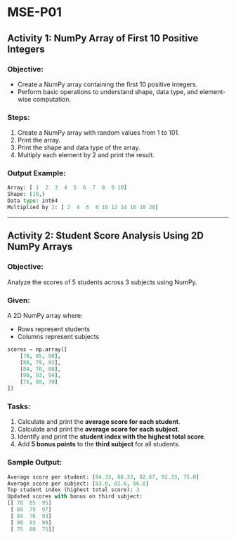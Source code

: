# MSE-P01
## Activity 1: NumPy Array of First 10 Positive Integers

### Objective:
- Create a NumPy array containing the first 10 positive integers.
- Perform basic operations to understand shape, data type, and element-wise computation.

### Steps:
1. Create a NumPy array with random values from 1 to 101.
2. Print the array.
3. Print the shape and data type of the array.
4. Multiply each element by 2 and print the result.

### Output Example:
```python
Array: [ 1  2  3  4  5  6  7  8  9 10]
Shape: (10,)
Data type: int64
Multiplied by 2: [ 2  4  6  8 10 12 14 16 18 20]
```

---

## Activity 2: Student Score Analysis Using 2D NumPy Arrays

### Objective:
Analyze the scores of 5 students across 3 subjects using NumPy.

### Given:
A 2D NumPy array where:
- Rows represent students
- Columns represent subjects

```python
scores = np.array([
    [78, 85, 90],
    [88, 79, 92],
    [84, 76, 88],
    [90, 93, 94],
    [75, 80, 70]
])
```

### Tasks:
1. Calculate and print the **average score for each student**.
2. Calculate and print the **average score for each subject**.
3. Identify and print the **student index with the highest total score**.
4. Add **5 bonus points** to the **third subject** for all students.

### Sample Output:
```python
Average score per student: [84.33, 86.33, 82.67, 92.33, 75.0]
Average score per subject: [83.0, 82.6, 86.8]
Top student index (highest total score): 3
Updated scores with bonus on third subject:
[[ 78  85  95]
 [ 88  79  97]
 [ 84  76  93]
 [ 90  93  99]
 [ 75  80  75]]
```
